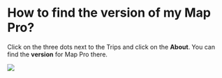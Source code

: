# How to find the version of my Map Pro?

<p class="no-margin">Click on the three dots next to the Trips and click on the <b>About</b>. You can find the <b>version</b> for Map Pro there.</p>
<p class="no-margin"></p>
<div class="intercom-container"><img src="/assets/img/teams-pro/image_131.png"></div>


<Hubspot />
<Clarity />
<GoogleAnalytics />
